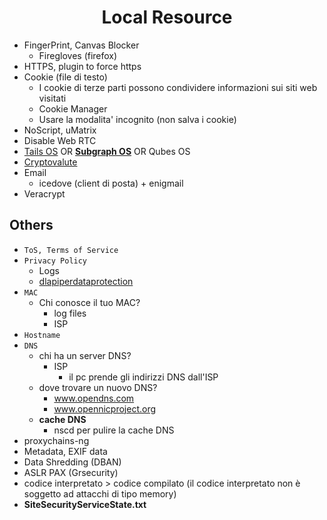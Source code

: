 <h1 align="center">Local Resource</h1>

- FingerPrint, Canvas Blocker
    - Firegloves (firefox)
- HTTPS, plugin to force https
- Cookie (file di testo)
    - I cookie di terze parti possono condividere informazioni sui siti web visitati
    - Cookie Manager
    - Usare la modalita' incognito (non salva i cookie)
- NoScript, uMatrix
- Disable Web RTC
- [Tails OS](https://tails.boum.org/) OR [**Subgraph OS**](https://subgraph.com/) OR Qubes OS
- [Cryptovalute](https://github.com/Jakkins/AnonProj/blob/master/Cryptovalute.md)
- Email
    - icedove (client di posta) + enigmail
- Veracrypt

## Others

- ```ToS, Terms of Service```
- ```Privacy Policy```
  - Logs
  - [dlapiperdataprotection](https://www.dlapiperdataprotection.com/)
- ```MAC```
  - Chi conosce il tuo MAC?
    - log files
    - ISP
- ```Hostname```
- ```DNS```
  - chi ha un server DNS?
    - ISP
      - il pc prende gli indirizzi DNS dall'ISP
  - dove trovare un nuovo DNS?
    - www.opendns.com
    - www.opennicproject.org
  - **cache DNS**
    - nscd per pulire la cache DNS
- proxychains-ng
- Metadata, EXIF data
- Data Shredding (DBAN)
- ASLR PAX (Grsecurity)
- codice interpretato > codice compilato (il codice interpretato non è soggetto ad attacchi di tipo memory)
- **SiteSecurityServiceState.txt**
























